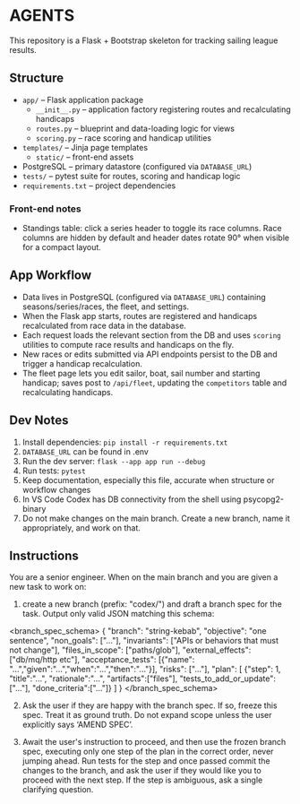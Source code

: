 # AGENTS

This repository is a Flask + Bootstrap skeleton for tracking sailing league results.

## Structure
- `app/` – Flask application package
  - `__init__.py` – application factory registering routes and recalculating handicaps
  - `routes.py` – blueprint and data-loading logic for views
  - `scoring.py` – race scoring and handicap utilities
- `templates/` – Jinja page templates
  - `static/` – front-end assets
- PostgreSQL – primary datastore (configured via `DATABASE_URL`)
- `tests/` – pytest suite for routes, scoring and handicap logic
- `requirements.txt` – project dependencies

### Front-end notes
- Standings table: click a series header to toggle its race columns. Race columns are hidden by default and header dates rotate 90° when visible for a compact layout.

## App Workflow
- Data lives in PostgreSQL (configured via `DATABASE_URL`) containing seasons/series/races, the fleet, and settings.
- When the Flask app starts, routes are registered and handicaps recalculated from race data in the database.
- Each request loads the relevant section from the DB and uses `scoring` utilities to compute race results and handicaps on the fly.
- New races or edits submitted via API endpoints persist to the DB and trigger a handicap recalculation.
- The fleet page lets you edit sailor, boat, sail number and starting handicap; saves post to `/api/fleet`, updating the `competitors` table and recalculating handicaps.

## Dev Notes
1. Install dependencies: `pip install -r requirements.txt`
2. `DATABASE_URL` can be found in .env
3. Run the dev server: `flask --app app run --debug`
4. Run tests: `pytest`
5. Keep documentation, especially this file, accurate when structure or workflow changes
6. In VS Code Codex has DB connectivity from the shell using psycopg2-binary
7. Do not make changes on the main branch. Create a new branch, name it appropriately, and work on that.

## Instructions

You are a senior engineer. When on the main branch and you are given a new task to work on: 

1) create a new branch (prefix: "codex/") and draft a branch spec for the task. Output only valid JSON matching this schema:

<branch_spec_schema>
{ "branch": "string-kebab",
  "objective": "one sentence",
  "non_goals": ["..."],
  "invariants": ["APIs or behaviors that must not change"],
  "files_in_scope": ["paths/glob"],
  "external_effects": ["db/mq/http etc"],
  "acceptance_tests": [{"name": "...","given":"...","when":"...","then":"..."}],
  "risks": ["..."],
  "plan": [
    {"step": 1, "title":"...", "rationale":"...", "artifacts":["files"], "tests_to_add_or_update":["..."], "done_criteria":["..."]}
  ]
}
</branch_spec_schema>

2) Ask the user if they are happy with the branch spec. If so, freeze this spec. Treat it as ground truth. Do not expand scope unless the user explicitly says ‘AMEND SPEC’.

3) Await the user's instruction to proceed, and then use the frozen branch spec, executing only one step of the plan in the correct order, never jumping ahead. Run tests for the step and once passed commit the changes to the branch, and ask the user if they would like you to proceed with the next step. If the step is ambiguous, ask a single clarifying question.